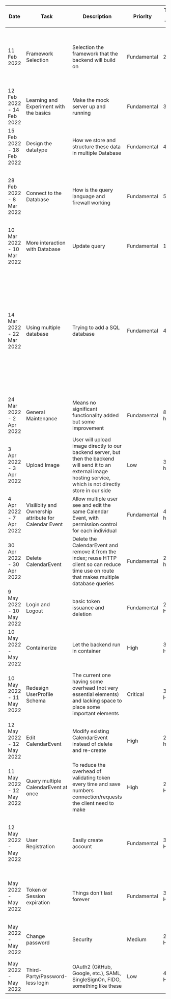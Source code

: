 | Date                      | Task                                                  | Description                                                                                                                                                            | Priority    | Time per Task | Progress | Comment                                                                                                                                                                               |
|---------------------------|-------------------------------------------------------|------------------------------------------------------------------------------------------------------------------------------------------------------------------------|-------------|---------------|----------|---------------------------------------------------------------------------------------------------------------------------------------------------------------------------------------|
| 11 Feb 2022               | Framework Selection                                   | Selection the framework that the backend will build on                                                                                                                 | Fundamental | 2 day         | Finished | Initially chose Flask, but seems Fast API is more "modern" therefore better performance                                                                                               |
| 12 Feb 2022 - 14 Feb 2022 | Learning and Experiment with the basics               | Make the mock server up and running                                                                                                                                    | Fundamental | 3 day         | Finished | Acquired a domain and learned how to use Nginx to setup a firewall                                                                                                                    |
| 15 Feb 2022 - 18 Feb 2022 | Design the datatype                                   | How we store and structure these data in multiple Database                                                                                                             | Fundamental | 4 day         | Finished | Also run a simple stress-test on e the server                                                                                                                                         |
| 28 Feb 2022 - 8 Mar 2022  | Connect to the Database                               | How is the query language and firewall working                                                                                                                         | Fundamental | 5 day         | Finished | The DB chosen also based on open-ended which prevent vendor lock-in to certain DB                                                                                                     |
| 10 Mar 2022 - 10 Mar 2022 | More interaction with Database                        | Update query                                                                                                                                                           | Fundamental | 1 day         | Finished | Progress Report Day                                                                                                                                                                   |
| 14 Mar 2022 - 22 Mar 2022 | Using multiple database                               | Trying to add a SQL database                                                                                                                                           | Fundamental | 4 day         | Failed   | Somewhat complicated to make SQL query for the data-structure I already made but seamlessly works with Document-Base NotOnlySQL database, plus can immune common SQL-Injection attack |
| 24 Mar 2022 - 2 Apr 2022  | General Maintenance                                   | Means no significant functionality added but some improvement                                                                                                          | Fundamental | 8 hours       | Finished | Modify existing data entry in Database is a pain                                                                                                                                      |
| 3 Apr 2022 - 3 Apr 2022   | Upload Image                                          | User will upload image directly to our backend server, but then the backend will send it to an external image hosting service, which is not directly store in our side | Low         | 3 hours       | Finished | The free tier should be enough                                                                                                                                                        |
| 4 Apr 2022 - 7 Apr 2022   | Visilibity and Ownership attribute for Calendar Event | Allow multiple user see and edit the same Calendar Event, with permission control for each individual                                                                  | Fundamental | 4 hours       | Finished | Why I didn't thinking this at the beginning                                                                                                                                           |
| 30 Apr 2022 - 30 Apr 2022 | Delete CalendarEvent                                  | Delete the CalendarEvent and remove it from the index; reuse HTTP client so can reduce time use on route that makes multiple database queries                          | Fundamental | 2 hours       | Finished | Time improvement vary, still largely depend on the service provide                                                                                                                    |
| 9 May 2022 - 10 May 2022  | Login and Logout                                      | basic token issuance and deletion                                                                                                                                      | Fundamental | 2 Hours       | Finished | Using person_id as account name                                                                                                                                                       |
| 10 May 2022 -  May 2022   | Containerize                                          | Let the backend run in container                                                                                                                                       | High        | 3 Hours       | Started  | Possible makes update easier                                                                                                                                                          |                                                                                                                                                               |
| 10 May 2022 - 11 May 2022 | Redesign UserProfile Schema                           | The current one having some overhead (not very essential elements) and lacking space to place some important elements                                                  | Critical    | 3 Hours       | Started  | Right now is not too late to do this because we will accept user registration soon                                                                                                    |
| 12 May 2022 - 12 May 2022 | Edit CalendarEvent                                    | Modify existing CalendarEvent instead of delete and re-create                                                                                                          | High        | 2 hours       | Planned  | Another essential functionality                                                                                                                                                       |
| 11 May 2022 - 12 May 2022 | Query multiple CalendarEvent at once                  | To reduce the overhead of validating token every time and save numbers connection/requests the client need to make                                                     | High        | 2 Hours       | Started  | Would be nice to do some benchmarks before and after                                                                                                                                  |
| 12 May 2022 -  May 2022   | User Registration                                     | Easily create account                                                                                                                                                  | Fundamental | 3 Hours       | Planned  | Didn't implemented in early stage to avoid massive amount of breaking changes                                                                                                         |
| May 2022 -  May 2022      | Token or Session expiration                           | Things don't last forever                                                                                                                                              | Fundamental | 3 Hours       | Planned  | Maybe along with functionality to manage all token under the account                                                                                                                  |
| May 2022 -  May 2022      | Change password                                       | Security                                                                                                                                                               | Medium      | 2 Hours       | Planned  | Without this the only way to change password is to create a new account                                                                                                               |
| May 2022 -  May 2022      | Third-Party/Password-less login                       | OAuth2 (GitHub, Google, etc.), SAML, SingleSignOn, FIDO, something like these                                                                                          | Low         | 4 Hours       | Planned  | Much more cool and secure than using plain password                                                                                                                                   |